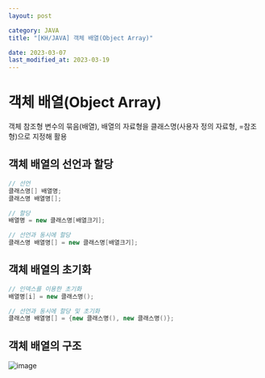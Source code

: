 ```yaml
---
layout: post

category: JAVA
title: "[KH/JAVA] 객체 배열(Object Array)"

date: 2023-03-07
last_modified_at: 2023-03-19
---
```


# 객체 배열(Object Array)
객체 참조형 변수의 묶음(배열), 배열의 자료형을 클래스명(사용자 정의 자료형, =참조형)으로 지정해 활용

## 객체 배열의 선언과 할당

```java
// 선언
클래스명[] 배열명;
클래스명 배열명[];

// 할당
배열명 = new 클래스명[배열크기];

// 선언과 동시에 할당
클래스명 배열명[] = new 클래스명[배열크기];
```

## 객체 배열의 초기화

```java
// 인덱스를 이용한 초기화
배열명[i] = new 클래스명();

// 선언과 동시에 할당 및 초기화
클래스명 배열명[] = {new 클래스명(), new 클래스명()};
```

## 객체 배열의 구조

![image](https://user-images.githubusercontent.com/121299334/226176118-b7053cf2-30de-4052-8aad-dbdea12fbe3e.png)
